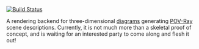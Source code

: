 [![Build Status](https://secure.travis-ci.org/diagrams/diagrams-povray.png)](http://travis-ci.org/diagrams/diagrams-povray)

A rendering backend for three-dimensional
[diagrams](http://projects.haskell.org/diagrams) generating
[POV-Ray](http://www.povray.org/) scene descriptions.  Currently, it
is not much more than a skeletal proof of concept, and is waiting for
an interested party to come along and flesh it out!
